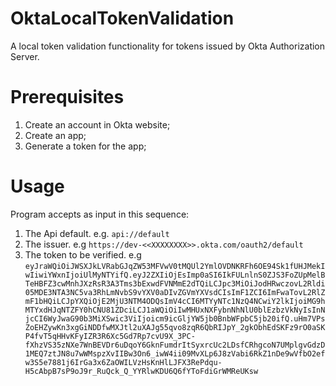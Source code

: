 # OktaLocalTokenValidation
A local token validation functionality for tokens issued by Okta Authorization Server. 

# Prerequisites

1. Create an account in Okta website;
2. Create an app;
3. Generate a token for the app;

# Usage

Program accepts as input in this sequence:

1. The Api default.
e.g.
```api://default```
2. The issuer.
e.g
```https://dev-<<XXXXXXXX>>.okta.com/oauth2/default```
3. The token to be verified.
e.g
```eyJraWQiOiJWSXJkLVRabGJqZW53MFVwV0tMQUl2YmlOVDNKRFh6OE94Sk1fUHJMekIwIiwiYWxnIjoiUlMyNTYifQ.eyJ2ZXIiOjEsImp0aSI6IkFULnlnS0ZJS3FoZUpMelBTeHBFZ3cwMnhJXzRsR3A3Tms3bExwdFVNMmE2dTQiLCJpc3MiOiJodHRwczovL2Rldi05MDE3NTA3NC5va3RhLmNvbS9vYXV0aDIvZGVmYXVsdCIsImF1ZCI6ImFwaTovL2RlZmF1bHQiLCJpYXQiOjE2MjU3NTM4ODQsImV4cCI6MTYyNTc1NzQ4NCwiY2lkIjoiMG9hMTYxdHJqNTZFY0hCNU81ZDciLCJ1aWQiOiIwMHUxNXFybnNhNlU0blEzbzVkNyIsInNjcCI6WyJwaG90b3MiXSwic3ViIjoicm9icGljYW5jb0BnbWFpbC5jb20ifQ.uHm7VPsZoEHZywKn3xgGiNDDfwMXJtl2uXAJg55qvo8zqR6QbRIJpY_2gkObhEdSKFz9rO0aSKP4fvT5qHHvKFyIZR3R6Xc5Gd7Rp7cvU9X_3PC-fXhzVS35zNXe7WnBEVDr6uDqoY6GknFumdrItSyxrcUc2LDsfCRhgcoN7UMplgvGdzD1MEQ7ztJN8u7wWMspzXvIIBw3On6_iwW4ii09MvXLp6J8zVabi6RkZ1nDe9wVfbO2efw3S5e7881j6IrGa3x6ZaOWILVzHsKnHlLJFX3RePdqu-H5cAbpB7sP9oJ9r_RuQck_Q_YYRlwKDU6Q6fYToFdiGrWMReUKsw```

